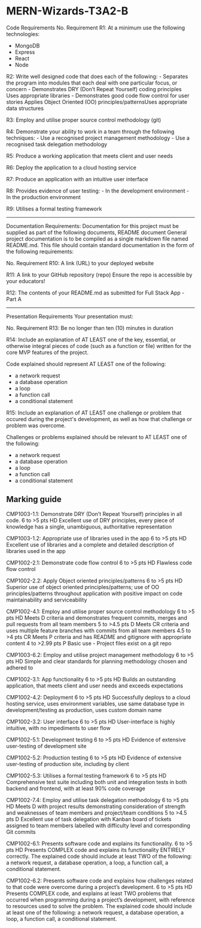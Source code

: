 # MERN-Wizards-T3A2-B

Code Requirements
No. Requirement
R1: At a minimum use the following technologies:
- MongoDB
- Express
- React
- Node

R2: Write well designed code that does each of the following:
	- Separates the program into modules that each deal with one particular focus, or concern
	- Demonstrates DRY (Don’t Repeat Yourself) coding principles
Uses appropriate libraries
	- Demonstrates good code flow control for user stories
Applies Object Oriented (OO) principles/patternsUses appropriate data structures

R3: Employ and utilise proper source control methodology (git)

R4: Demonstrate your ability to work in a team through the following techniques:
	- Use a recognised project management methodology
	- Use a recognised task delegation methodology

R5: Produce a working application that meets client and user needs

R6: Deploy the application to a cloud hosting service

R7: Produce an application with an intuitive user interface

R8: Provides evidence of user testing:
	- In the development environment
	- In the production environment

R9: Utilises a formal testing framework

-----------------------------------------------------
Documentation Requirements:
Documentation for this project must be supplied as part of the following documents,
README document
General project documentation is to be compiled as a single markdown file named README.md. This file should contain standard documentation in the form of the following requirements:

No. Requirement
R10: A link (URL) to your deployed website

R11: A link to your GitHub repository (repo)
Ensure the repo is accessible by your educators!

R12: The contents of your README.md as submitted for Full Stack App - Part A

------------------------------------------------
Presentation Requirements
Your presentation must:

No. Requirement
R13: Be no longer than ten (10) minutes in duration

R14: Include an explanation of AT LEAST one of the key, essential, or otherwise integral pieces of code (such as a function or file) written for the core MVP features of the project.

Code explained should represent AT LEAST one of the following:
- a network request
- a database operation
- a loop
- a function call
- a conditional statement

R15: Include an explanation of AT LEAST one challenge or problem that occured during the project's development, as well as how that challenge or problem was overcome.

Challenges or problems explained should be relevant to AT LEAST one of the following:
- a network request
- a database operation
- a loop
- a function call
- a conditional statement

## Marking guide 
CMP1003-1.1: Demonstrate DRY (Don’t Repeat Yourself) principles in all code.
6 to >5 pts
HD
Excellent use of DRY principles, every piece of knowledge has a single, unambiguous, authoritative representation

CMP1003-1.2: Appropriate use of libraries used in the app
6 to >5 pts
HD
Excellent use of libraries and a complete and detailed description of libraries used in the app

CMP1002-2.1: Demonstrate code flow control
6 to >5 pts
HD
Flawless code flow control

CMP1002-2.2: Apply Object oriented principles/patterns
6 to >5 pts
HD
Superior use of object oriented principles/patterns; use of OO principles/patterns throughout application with positive impact on code maintainability and serviceability

CMP1002-4.1: Employ and utilise proper source control methodology
6 to >5 pts
HD
Meets D criteria and demonstrates frequent commits, merges and pull requests from all team members
5 to >4.5 pts
D
Meets CR criteria and uses multiple feature branches with commits from all team members
4.5 to >4 pts
CR
Meets P criteria and has README and gitignore with appropriate content
4 to >2.99 pts
P
Basic use - Project files exist on a git repo

CMP1003-6.2: Employ and utilise project management methodology
6 to >5 pts
HD
Simple and clear standards for planning methodology chosen and adhered to

CMP1002-3.1: App functionality
6 to >5 pts
HD
Builds an outstanding application, that meets client and user needs and exceeds expectations

CMP1002-4.2: Deployment
6 to >5 pts
HD
Successfully deploys to a cloud hosting service, uses environment variables, use same database type in development/testing as production, uses custom domain name

CMP1002-3.2: User interface
6 to >5 pts
HD
User-interface is highly intuitive, with no impediments to user flow

CMP1002-5.1: Development testing
6 to >5 pts
HD
Evidence of extensive user-testing of development site

CMP1002-5.2: Production testing
6 to >5 pts
HD
Evidence of extensive user-testing of production site, including by client

CMP1002-5.3: Utilises a formal testing framework
6 to >5 pts
HD
Comprehensive test suite including both unit and integration tests in both backend and frontend, with at least 90% code coverage

CMP1002-7.4: Employ and utilise task delegation methodology
6 to >5 pts
HD
Meets D with project results demonstrating consideration of strength and weaknesses of team members and project/team conditions
5 to >4.5 pts
D
Excellent use of task delegation with Kanban board of tickets assigned to team members labelled with difficulty level and corresponding Git commits

CMP1002-6.1: Presents software code and explains its functionality.
6 to >5 pts
HD
Presents COMPLEX code and explains its functionality ENTIRELY correctly. The explained code should include at least TWO of the following: a network request, a database operation, a loop, a function call, a conditional statement.

CMP1002-6.2: Presents software code and explains how challenges related to that code were overcome during a project’s development.
6 to >5 pts
HD
Presents COMPLEX code, and explains at least TWO problems that occurred when programming during a project’s development, with reference to resources used to solve the problem. The explained code should include at least one of the following: a network request, a database operation, a loop, a function call, a conditional statement.